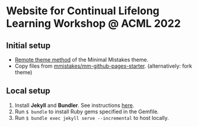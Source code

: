 # Website for Continual Lifelong Learning Workshop @ ACML 2022

## Initial setup

- [Remote theme method](https://mmistakes.github.io/minimal-mistakes/docs/quick-start-guide/#remote-theme-method) of the Minimal Mistakes theme.
- Copy files from [mmistakes/mm-github-pages-starter](https://github.com/mmistakes/mm-github-pages-starter). (alternatively: fork theme)

## Local setup

1. Install **Jekyll** and **Bundler**. See instructions [here](https://jekyllrb.com/docs/installation/).
2. Run `$ bundle` to install Ruby gems specified in the Gemfile.
3. Run `$ bundle exec jekyll serve --incremental` to host locally.
